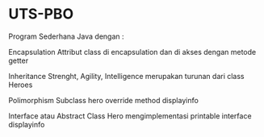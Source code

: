 # UTS-PBO
Program Sederhana Java dengan :

Encapsulation
Attribut class di encapsulation dan di akses dengan metode getter

Inheritance
Strenght, Agility, Intelligence merupakan turunan dari class Heroes

Polimorphism
Subclass hero override method displayinfo

Interface atau Abstract
Class Hero mengimplementasi printable interface displayinfo
